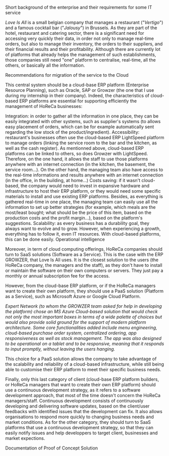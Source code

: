 Short background of the enterprise and their requirements for some IT service

*Love Is All* is a small belgian company that manages a restaurant ("*Vertigo*") and a famous cocktail bar ("*Jalousy*") in Brussels. As they are part of the hotel, restaurant and catering sector, there is a significant need for accessing very quickly their data, in order not only to manage real-time orders, but also to manage their inventory, the orders to their suppliers, and their financial results and their profitability.
Although there are currently lot of platforms that already helps the management of such establishments, those companies still need "one" platform to centralise, real-time, all the others, or basically all the information.


Recommendations for migration of the service to the Cloud

This central system should be a cloud-base ERP platform (Enterprise Resource Planning), such as Oracle, SAP or Growzer (the one that I use during my internship in their company). Indeed, the characteristics of cloud-based ERP platforms are essential for supporting efficiently the management of HoReCa businesses:

Integration: in order to gather all the information in one place, they can be easily integrated with other systems, such as supplier's systems (to allows easy placement of orders, which can be for example automatically sent regarding the low stock of the product/ingredient).
Accessibility: restaurant's businesses often use the cloud-based ERP LightSpeed platform to manage orders (linking the service room to the bar and the kitchen, as well as the cash register). As mentionned above, cloud-based ERP platforms can be linked to others, so does Growzer with LightSpeed. Therefore, on the one hand, it allows the staff to use those platforms anywhere with an internet connection (in the kitchen, the basement, the service room...). On the other hand, the managing team also have access to the real-time informations and results anywhere with an internet connection (in the office, in the building, at home...)
Costs saving: if it wasn't cloud-based, the company would need to invest in expansive hardware and infrastructure to host their ERP platform, or they would need some specific materials to install and use existing ERP platforms.
Besides, as everything is gathered real-time in one place, the managing team can easily use all the information to set up better strategies (for example, which meals are the most/least bought; what should be the price of this item, based on the production costs and the profit margin...), based on the platform's suggestions.
Scalability: as every business has a durability goal, they always want to evolve and to grow. However, when experiencing a growth, everything has to follow it, even IT resources. With cloud-based platforms, this can be done easily.
Operational intelligence


Moreover, in term of cloud computing offerings, HoReCa companies should turn to SaaS solutions (Software as a Service). This is the case with the ERP GROWZER, that Love Is All uses. It is the closest solution to the users (the HoReCa company, the managers and the staff), as they don't have to install or maintain the software on their own computers or servers. They just pay a monthly or annual subscription fee for the access.

However, from the cloud-base ERP platform, or if the HoReCa managers want to create their own platform, they should use a PaaS solution (Platform as a Service), such as Microsoft Azure or Google Cloud Platform.

*Expert Network (to whom the GROWZER team asked for help in developing the platform) chose an MS Azure Cloud-based solution that would check not only the most important boxes in terms of a wide palette of choices but would also provide solid ground for the support of modern platform architecture. Some core functionalities added include menu engineering, cloud-based purchase order system, centralized ordering, app responsiveness as well as stock management. The app was also designed to be operational on a tablet and to be responsive, meaning that it responds to input promptly, without leaving the users hanging.*

This choice for a PaaS solution allows the company to take advantage of the scalability and reliability of a cloud-based infrastructure, while still being able to customise their ERP platform to meet their specific business needs.


Finally, only this last category of client (cloud-base ERP platform builders, or HoReCa managers that want to create their own ERP platform) should use a continuous development strategy, as it refers to a software development approach, that most of the time doesn't concern the HoReCa managers/staff. Continuous development consists of continuously developing and delivering software updates, based on the client/user feedbacks with identified issues that the development can fix. It also allows organisations to respond more quickly to changing business needs and market conditions.
As for the other category, they should turn to SaaS platforms that use a continuous development strategy, so that they can easily notify issues and help developpers to target client, businesses and market expections.



Documentation of Proof of Concept Solution 
